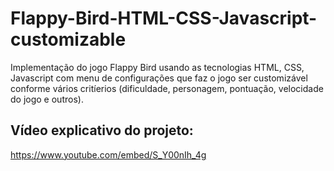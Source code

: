 # Flappy-Bird-HTML-CSS-Javascript-customizable
Implementação do jogo Flappy Bird usando as tecnologias HTML, CSS, Javascript com menu de configurações que faz o jogo ser customizável conforme vários critíerios (dificuldade, personagem, pontuação, velocidade do jogo e outros).

## Vídeo explicativo do projeto:
https://www.youtube.com/embed/S_Y00nIh_4g
